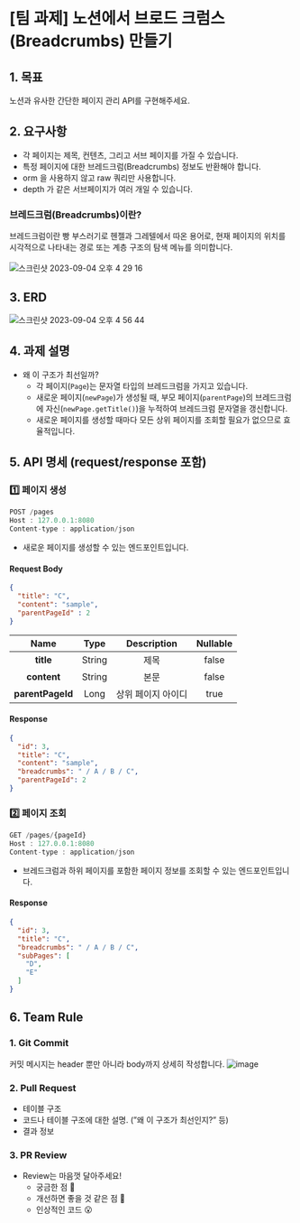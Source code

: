 # [팀 과제] 노션에서 브로드 크럼스(Breadcrumbs) 만들기

## 1. 목표
노션과 유사한 간단한 페이지 관리 API를 구현해주세요.

## 2. 요구사항
- 각 페이지는 제목, 컨텐츠, 그리고 서브 페이지를 가질 수 있습니다. 
- 특정 페이지에 대한 브레드크럼(Breadcrumbs) 정보도 반환해야 합니다.
- orm 을 사용하지 않고 raw 쿼리만 사용합니다.
- depth 가 같은 서브페이지가 여러 개일 수 있습니다.

### 브레드크럼(Breadcrumbs)이란?
브레드크럼이란 빵 부스러기로 헨젤과 그레텔에서 따온 용어로, 현재 페이지의 위치를 시각적으로 나타내는 경로 또는 계층 구조의 탐색 메뉴를 의미합니다. <br><br>
![스크린샷 2023-09-04 오후 4 29 16](https://github.com/minju412/jenkins-test/assets/59405576/16d5307d-92f6-4450-935b-3fcc2c386c0b)

## 3. ERD
![스크린샷 2023-09-04 오후 4 56 44](https://github.com/minju412/jenkins-test/assets/59405576/77c5c3cf-a40e-4d61-8507-72ef4efda990)


## 4. 과제 설명
- 왜 이 구조가 최선일까?
  - 각 페이지(`Page`)는 문자열 타입의 브레드크럼을 가지고 있습니다. 
  - 새로운 페이지(`newPage`)가 생성될 때, 부모 페이지(`parentPage`)의 브레드크럼에 자신(`newPage.getTitle()`)을 누적하여 브레드크럼 문자열을 갱신합니다.
  - 새로운 페이지를 생성할 때마다 모든 상위 페이지를 조회할 필요가 없으므로 효율적입니다.


## 5. API 명세 (request/response 포함)
### 1️⃣ 페이지 생성
```javascript
POST /pages
Host : 127.0.0.1:8080
Content-type : application/json
```
- 새로운 페이지를 생성할 수 있는 엔드포인트입니다.

#### Request Body
```json
{
  "title": "C",
  "content": "sample",
  "parentPageId" : 2
}
```
|    Name     |  Type  | Description | Nullable |
|:-----------:|:------:|:-----------:|:--------:|
|  **title**  | String |     제목      |  false   |
|**content** | String |     본문      |  false   |
|**parentPageId** |  Long   | 상위 페이지 아이디  |   true    |

#### Response
```json
{
  "id": 3,
  "title": "C",
  "content": "sample",
  "breadcrumbs": " / A / B / C",
  "parentPageId": 2
}
````

### 2️⃣ 페이지 조회
```javascript
GET /pages/{pageId}
Host : 127.0.0.1:8080
Content-type : application/json
```
- 브레드크럼과 하위 페이지를 포함한 페이지 정보를 조회할 수 있는 엔드포인트입니다.

#### Response
```json
{
  "id": 3,
  "title": "C",
  "breadcrumbs": " / A / B / C",
  "subPages": [
    "D",
    "E"
  ]
}
````

## 6. Team Rule
### 1. Git Commit
커밋 메시지는 header 뿐만 아니라 body까지 상세히 작성합니다.
![image](https://github.com/petit-a-petit/team-assignment-1/assets/139187207/f7c77232-cab1-4b5c-a85a-96f12c703cf9)

### 2. Pull Request
- 테이블 구조
- 코드나 테이블 구조에 대한 설명. (”왜 이 구조가 최선인지?” 등)
- 결과 정보

### 3. PR Review
- Review는 마음껏 달아주세요!
  - 궁금한 점 🤔
  - 개선하면 좋을 것 같은 점 🚧
  - 인상적인 코드 😮

